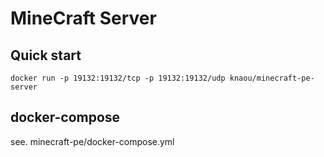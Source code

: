 MineCraft Server
====================

## Quick start

    docker run -p 19132:19132/tcp -p 19132:19132/udp knaou/minecraft-pe-server

## docker-compose

see. minecraft-pe/docker-compose.yml
